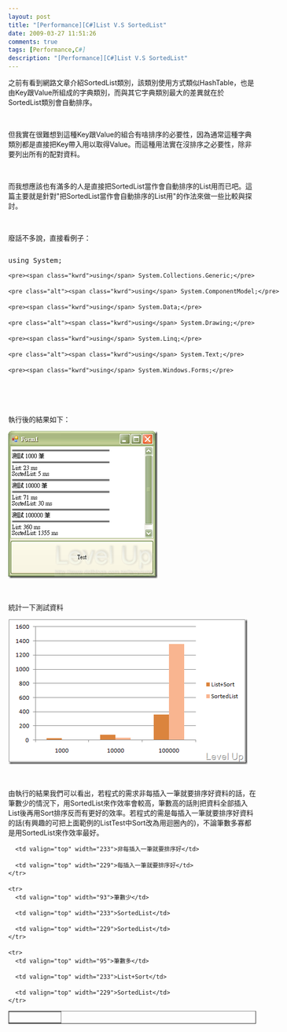 ```yaml
---
layout: post
title: "[Performance][C#]List V.S SortedList"
date: 2009-03-27 11:51:26
comments: true
tags: [Performance,C#]
description: "[Performance][C#]List V.S SortedList"
---
```

<p>之前有看到網路文章介紹SortedList類別，該類別使用方式類似HashTable，也是由Key跟Value所組成的字典類別，而與其它字典類別最大的差異就在於SortedList類別會自動排序。</p>  <p> </p>  <p>但我實在很難想到這種Key跟Value的組合有啥排序的必要性，因為通常這種字典類別都是直接把Key帶入用以取得Value。而這種用法實在沒排序之必要性，除非要列出所有的配對資料。</p>  <p> </p>  <p>而我想應該也有滿多的人是直接把SortedList當作會自動排序的List用而已吧。這篇主要就是針對"把SortedList當作會自動排序的List用"的作法來做一些比較與探討。</p>  <p> </p>  <p>廢話不多說，直接看例子： </p>  <div style="width: 646px; height: 258px; overflow: auto">   <div class="csharpcode">     <pre class="alt"><span class="kwrd">using</span> System;</pre>

    <pre><span class="kwrd">using</span> System.Collections.Generic;</pre>

    <pre class="alt"><span class="kwrd">using</span> System.ComponentModel;</pre>

    <pre><span class="kwrd">using</span> System.Data;</pre>

    <pre class="alt"><span class="kwrd">using</span> System.Drawing;</pre>

    <pre><span class="kwrd">using</span> System.Linq;</pre>

    <pre class="alt"><span class="kwrd">using</span> System.Text;</pre>

    <pre><span class="kwrd">using</span> System.Windows.Forms;</pre>

    <pre class="alt"><span class="kwrd">using</span> System.Collections;</pre>

    <pre><span class="kwrd">using</span> System.Diagnostics;</pre>

    <pre class="alt"> </pre>

    <pre><span class="kwrd">namespace</span> HashTableVSSortedList</pre>

    <pre class="alt">{</pre>

    <pre>    <span class="kwrd">public</span> <span class="kwrd">partial</span> <span class="kwrd">class</span> Form1 : Form</pre>

    <pre class="alt">    {</pre>

    <pre>        <span class="kwrd">public</span> Form1()</pre>

    <pre class="alt">        {</pre>

    <pre>            InitializeComponent();</pre>

    <pre class="alt">        }</pre>

    <pre> </pre>

    <pre class="alt">        <span class="kwrd">private</span> <span class="kwrd">void</span> button1_Click(<span class="kwrd">object</span> sender, EventArgs e)</pre>

    <pre>        {</pre>

    <pre class="alt">            button1.Enabled = <span class="kwrd">false</span>;</pre>

    <pre>            GoTest();</pre>

    <pre class="alt">            button1.Enabled = <span class="kwrd">true</span>;</pre>

    <pre>            MessageBox.Show(<span class="str">"Ok"</span>);</pre>

    <pre class="alt">        }</pre>

    <pre> </pre>

    <pre class="alt">        <span class="kwrd">private</span> <span class="kwrd">void</span> GoTest()</pre>

    <pre>        {</pre>

    <pre class="alt">            <span class="kwrd">this</span>.textBox1.Clear();</pre>

    <pre>            Test(1000);</pre>

    <pre class="alt">            Test(10000);</pre>

    <pre>            Test(100000);</pre>

    <pre class="alt">        }</pre>

    <pre> </pre>

    <pre class="alt">        <span class="kwrd">private</span> <span class="kwrd">void</span> Test(<span class="kwrd">int</span> testTimes)</pre>

    <pre>        {</pre>

    <pre class="alt">            <span class="kwrd">this</span>.textBox1.Text += <span class="kwrd">string</span>.Format(<span class="str">"=================================\r\n測試 {0} 筆\r\n=================================\r\n"</span>, testTimes);</pre>

    <pre>            ListTest(testTimes);</pre>

    <pre class="alt">            SortedListTest(testTimes);</pre>

    <pre>            Application.DoEvents();</pre>

    <pre class="alt">        }</pre>

    <pre> </pre>

    <pre class="alt">        <span class="kwrd">private</span> <span class="kwrd">void</span> ListTest(<span class="kwrd">int</span> testTimes)</pre>

    <pre>        {</pre>

    <pre class="alt">            Stopwatch sw = <span class="kwrd">new</span> Stopwatch();</pre>

    <pre>            sw.Start();</pre>

    <pre class="alt">            List&lt;<span class="kwrd">string</span>&gt; lt = <span class="kwrd">new</span> List&lt;<span class="kwrd">string</span>&gt;();</pre>

    <pre>            <span class="kwrd">for</span> (<span class="kwrd">int</span> i = 0; i &lt; testTimes; i++)</pre>

    <pre class="alt">            {</pre>

    <pre>                lt.Add(i.ToString());</pre>

    <pre class="alt">                <span class="rem">//lt.Sort();</span></pre>

    <pre>            }</pre>

    <pre class="alt">            lt.Sort();</pre>

    <pre>            OutputResult(<span class="str">"List"</span>, sw.ElapsedMilliseconds);</pre>

    <pre class="alt">        }</pre>

    <pre> </pre>

    <pre class="alt">        <span class="kwrd">private</span> <span class="kwrd">void</span> SortedListTest(<span class="kwrd">int</span> testTimes)</pre>

    <pre>        {</pre>

    <pre class="alt">            Stopwatch sw = <span class="kwrd">new</span> Stopwatch();</pre>

    <pre>            sw.Start();</pre>

    <pre class="alt">            SortedList&lt;<span class="kwrd">string</span>, <span class="kwrd">string</span>&gt; st = <span class="kwrd">new</span> SortedList&lt;<span class="kwrd">string</span>, <span class="kwrd">string</span>&gt;();</pre>

    <pre>            <span class="kwrd">for</span> (<span class="kwrd">int</span> i = 0; i &lt; testTimes; i++)</pre>

    <pre class="alt">            {</pre>

    <pre>                <span class="kwrd">string</span> tmp = i.ToString();</pre>

    <pre class="alt">                st.Add(tmp, tmp);</pre>

    <pre>            }</pre>

    <pre class="alt">            OutputResult(<span class="str">"SortedList"</span>, sw.ElapsedMilliseconds);</pre>

    <pre>        }</pre>

    <pre class="alt"> </pre>

    <pre>        <span class="kwrd">private</span> <span class="kwrd">void</span> OutputResult(<span class="kwrd">string</span> title, <span class="kwrd">long</span> elapsedMilliseconds)</pre>

    <pre class="alt">        {</pre>

    <pre>            <span class="kwrd">this</span>.textBox1.Text += <span class="kwrd">string</span>.Format(<span class="str">"{0}: {1} ms\r\n"</span>, title, elapsedMilliseconds);</pre>

    <pre class="alt">            Application.DoEvents();</pre>

    <pre>        }</pre>

    <pre class="alt"> </pre>

    <pre>    }</pre>

    <pre class="alt">}</pre>
  </div>
</div>

<p> </p>


<p> </p>

<p>執行後的結果如下：</p>

<p><img style="border-right-width: 0px; border-top-width: 0px; border-bottom-width: 0px; border-left-width: 0px" border="0" alt="image" src="\images\posts\7737\image_thumb_1.png" width="304" height="299" /></p>

<p> </p>

<p>統計一下測試資料</p>

<p><img style="border-right-width: 0px; display: inline; border-top-width: 0px; border-bottom-width: 0px; border-left-width: 0px" title="image" border="0" alt="image" src="\images\posts\7737\image_thumb.png" width="487" height="295" /> </p>

<p> </p>

<p>由執行的結果我們可以看出，若程式的需求非每插入一筆就要排序好資料的話，在筆數少的情況下，用SortedList來作效率會較高，筆數高的話則把資料全部插入List後再用Sort排序反而有更好的效率。若程式的需是每插入一筆就要排序好資料的話(有興趣的可把上面範例的ListTest中Sort改為用迴圈內的)，不論筆數多寡都是用SortedList來作效率最好。</p>

<table border="1" cellspacing="0" cellpadding="2" width="557"><tbody>
    <tr>
      <td valign="top" width="91"> </td>

      <td valign="top" width="233">非每插入一筆就要排序好</td>

      <td valign="top" width="229">每插入一筆就要排序好</td>
    </tr>

    <tr>
      <td valign="top" width="93">筆數少</td>

      <td valign="top" width="233">SortedList</td>

      <td valign="top" width="229">SortedList</td>
    </tr>

    <tr>
      <td valign="top" width="95">筆數多</td>

      <td valign="top" width="233">List+Sort</td>

      <td valign="top" width="229">SortedList</td>
    </tr>
  </tbody></table>